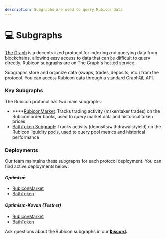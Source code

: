 ```yaml
---
description: Subgraphs are used to query Rubicon data
---
```


# 💻 Subgraphs

[The Graph](https://thegraph.com/en/) is a decentralized protocol for indexing and querying data from blockchains, allowing easy access to data that can be difficult to query directly. Rubicon subgraphs are on The Graph's hosted service.

Subgraphs store and organize data (swaps, trades, deposits, etc.) from the protocol. You can access Rubicon data through a standard GraphQL API.

### **Key Subgraphs**

The Rubicon protocol has two main subgraphs:

* ****[RubiconMarket](https://thegraph.com/hosted-service/subgraph/denverbaumgartner/rubiconmarket): Tracks trading activity (maker/taker trades) on the Rubicon order books, used to query market data and historical token prices
* [BathToken Subgraph](https://thegraph.com/hosted-service/subgraph/denverbaumgartner/bathtoken): Tracks activity (deposits/withdrawals/yield) on the Rubicon liquidity pools, used to query pool metrics and historical performance

### **Deployments**

Our team maintains these subgraphs for each protocol deployment. You can find active deployments below:

#### _Optimism_

* [RubiconMarket](https://thegraph.com/hosted-service/subgraph/denverbaumgartner/rubiconmarketoptimism)
* [BathToken](https://thegraph.com/hosted-service/subgraph/denverbaumgartner/bathtokenoptimism)

#### _Optimism-Kovan (Testnet)_

* [RubiconMarket](https://thegraph.com/hosted-service/subgraph/denverbaumgartner/rubiconmarket)
* [BathToken](https://thegraph.com/hosted-service/subgraph/denverbaumgartner/bathtoken)



Ask questions about the Rubicon subgraphs in our [**Discord**](https://discord.com/invite/E7pS24J)**.**
